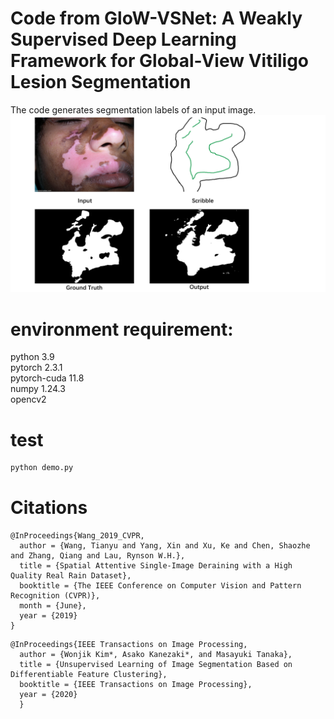 # Code from GloW-VSNet: A Weakly Supervised Deep Learning Framework for Global-View Vitiligo Lesion Segmentation  
The code generates segmentation labels of an input image.
![DEMO](https://github.com/YuhanZheng0327/Weakly-Supervised-Vitiligo-Lesion-Segmentation/blob/master/GITHUB.jpg)  


# environment requirement:  
python 3.9  
pytorch 2.3.1  
pytorch-cuda 11.8  
numpy 1.24.3  
opencv2 

# test
``` python
python demo.py
```
# Citations
```
@InProceedings{Wang_2019_CVPR,
  author = {Wang, Tianyu and Yang, Xin and Xu, Ke and Chen, Shaozhe and Zhang, Qiang and Lau, Rynson W.H.},
  title = {Spatial Attentive Single-Image Deraining with a High Quality Real Rain Dataset},
  booktitle = {The IEEE Conference on Computer Vision and Pattern Recognition (CVPR)},
  month = {June},
  year = {2019}
}
```
```
@InProceedings{IEEE Transactions on Image Processing,
  author = {Wonjik Kim*, Asako Kanezaki*, and Masayuki Tanaka},
  title = {Unsupervised Learning of Image Segmentation Based on Differentiable Feature Clustering},
  booktitle = {IEEE Transactions on Image Processing}, 
  year = {2020}
  }
```
